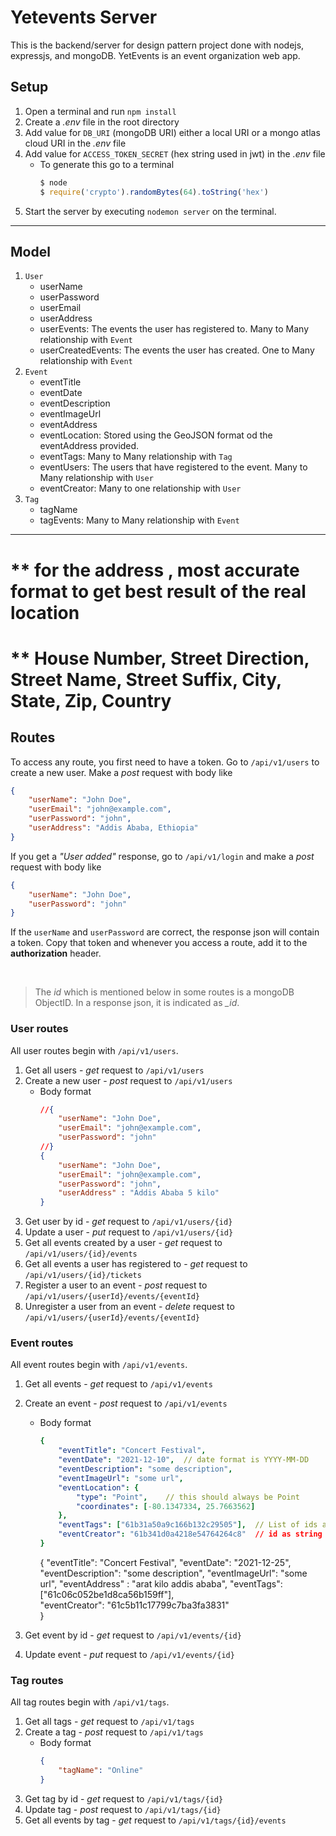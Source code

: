 # Yetevents Server

This is the backend/server for design pattern project done with nodejs, expressjs, and mongoDB. YetEvents is an event organization web app. 

## Setup
1. Open a terminal and run `npm install`
2. Create a *.env* file in the root directory
3. Add value for `DB_URI` (mongoDB URI) either a local URI or a mongo atlas cloud URI in the *.env* file
4. Add value for `ACCESS_TOKEN_SECRET` (hex string used in jwt) in the *.env* file
    - To generate this go to a terminal
        ```JavaScript
        $ node
        $ require('crypto').randomBytes(64).toString('hex')
        ```
5. Start the server by executing `nodemon server` on the terminal.

------------

## Model

1. `User`
    - userName
    - userPassword
    - userEmail
    - userAddress
    - userEvents: The events the user has registered to. Many to Many relationship with `Event`
    - userCreatedEvents: The events the user has created. One to Many relationship with `Event`
2. `Event`
    - eventTitle
    - eventDate
    - eventDescription
    - eventImageUrl
    - eventAddress
    - eventLocation: Stored using the GeoJSON format od the eventAddress provided. 
    - eventTags: Many to Many relationship with `Tag`
    - eventUsers: The users that have registered to the event. Many to Many relationship with `User`
    - eventCreator: Many to one relationship with `User`
3. `Tag`
    - tagName
    - tagEvents: Many to Many relationship with `Event`
-------------

# ** for the address , most accurate format to get best result of the real location
# ** House Number, Street Direction, Street Name, Street Suffix, City, State, Zip, Country

## Routes
To access any route, you first need to have a token. Go to `/api/v1/users` to create a new user. Make a *post* request with body like
```JSON
{
    "userName": "John Doe",
    "userEmail": "john@example.com",
    "userPassword": "john",
    "userAddress": "Addis Ababa, Ethiopia"
}
```

If you get a *"User added"* response, go to `/api/v1/login` and make a *post* request with body like
```JSON
{
    "userName": "John Doe",
    "userPassword": "john"
}
```
If the `userName` and `userPassword` are correct, the response json will contain a token. Copy that token and whenever you access a route, add it to the **authorization** header.

<br />

> The *id* which is mentioned below in some routes is a mongoDB ObjectID. In a response json, it is indicated as *_id*.


### **User routes**
All user routes begin with `/api/v1/users`.
1. Get all users - *get* request to `/api/v1/users`
2. Create a new user - *post* request to `/api/v1/users`
    - Body format
        ```JSON
        //{
            "userName": "John Doe",
            "userEmail": "john@example.com",
            "userPassword": "john"
        //} 
        {
            "userName": "John Doe",
            "userEmail": "john@example.com",
            "userPassword": "john",
            "userAddress" : "Addis Ababa 5 kilo" 
        }
        ```
3. Get user by id - *get* request to `/api/v1/users/{id}`
4. Update a user - *put* request to `/api/v1/users/{id}`
5. Get all events created by a user - *get* request to `/api/v1/users/{id}/events`
6. Get all events a user has registered to - *get* request to `/api/v1/users/{id}/tickets`
7. Register a user to an event - *post* request to `/api/v1/users/{userId}/events/{eventId}`
8. Unregister a user from an event - *delete* request to `/api/v1/users/{userId}/events/{eventId}`

### **Event routes**
All event routes begin with `/api/v1/events`.
1. Get all events - *get* request to `/api/v1/events`
2. Create an event - *post* request to `/api/v1/events`
    - Body format
        ```yaml
        {
            "eventTitle": "Concert Festival",
            "eventDate": "2021-12-10",  // date format is YYYY-MM-DD
            "eventDescription": "some description",
            "eventImageUrl": "some url",
            "eventLocation": {
                "type": "Point",    // this should always be Point
                "coordinates": [-80.1347334, 25.7663562]
            },
            "eventTags": ["61b31a50a9c166b132c29505"],  // List of ids as string
            "eventCreator": "61b341d0a4218e54764264c8"  // id as string
        }
        ```
        <!-- changed to  -->
        {
            "eventTitle": "Concert Festival",
            "eventDate": "2021-12-25", 
            "eventDescription": "some description",
            "eventImageUrl": "some url",
            "eventAddress" : "arat kilo addis ababa",
            "eventTags": ["61c06c052be1d8ca56b159ff"],  
            "eventCreator": "61c5b11c17799c7ba3fa3831"  
        }
        
3. Get event by id - *get* request to `/api/v1/events/{id}`
4. Update event - *put* request to `/api/v1/events/{id}`

### **Tag routes**
All tag routes begin with `/api/v1/tags`.
1. Get all tags - *get* request to `/api/v1/tags`
2. Create a tag - *post* request to `/api/v1/tags`
    - Body format
        ```JSON
        {
            "tagName": "Online"
        }
        ```
3. Get tag by id - *get* request to `/api/v1/tags/{id}`
4. Update tag - *post* request to `/api/v1/tags/{id}`
5. Get all events by tag - *get* request to `/api/v1/tags/{id}/events`


